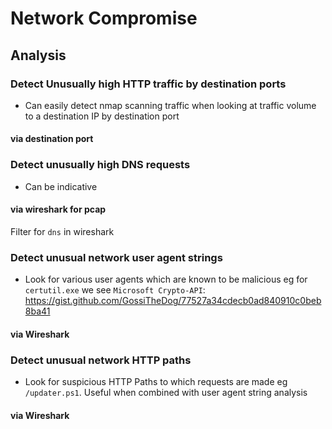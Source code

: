 # Network Compromise

## Analysis

### Detect Unusually high HTTP traffic by destination ports

- Can easily detect nmap scanning traffic when looking at traffic volume to a destination IP by destination port
  
#### via destination port

### Detect unusually high DNS requests

- Can be indicative 

#### via wireshark for pcap

Filter for `dns` in wireshark 

### Detect unusual network user agent strings
- Look for various user agents which are known to be malicious eg for `certutil.exe` we see `Microsoft Crypto-API`: https://gist.github.com/GossiTheDog/77527a34cdecb0ad840910c0beb8ba41

#### via Wireshark


### Detect unusual network HTTP paths
- Look for suspicious HTTP Paths to which requests are made eg `/updater.ps1`. Useful when combined with user agent string analysis

#### via Wireshark
